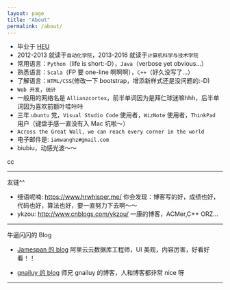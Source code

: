 ```yaml
---
layout: page
title: "About"
permalink: /about/
---
```


<div class="github-card" data-github="Allianzcortex" data-width="400" data-height="" data-theme="default"></div>
<script src="//cdn.jsdelivr.net/github-cards/latest/widget.js"></script>

- 毕业于 [HEU](http://www.hrbeu.edu.cn/)
- 2012-2013 就读于`自动化学院`，2013-2016 就读于`计算机科学与技术学院`
- 常用语言：`Python`（life is short:-D），`Java`（verbose yet obvious...）
- 熟悉语言：`Scala`（FP 要 one-line 啊啊啊），`C++`（好久没写了...）
- 了解语言：`HTML/CSS`(修改一下 bootstrap，增添新样式还是没问题的:-D)
- `Web 开发`，`统计`
- 一般用的网络名是 `Allianzcortex`，前半单词因为是拜仁球迷嘛hhh，后半单词因为喜欢前额叶哇咔咔
- 三年 `ubuntu` 党，`Visual Studio Code` 使用者，`WizNote` 使用者，`ThinkPad` 用户（键盘手感一直没有入 Mac 坑啦～）
- `Across the Great Wall, we can reach every corner in the world`
- 电子邮件是: `iamwanghz#gmail.com`
- biubiu，动感光波～～
<!-- 简历：Web版：<a href="/resume.html">点击查看</a>，PDF版：<a href="/resume.pdf">点击查看</a> <del> -->

cc


---

友链^^

- 细语呢喃: https://www.hrwhisper.me/  你会发现：博客写的好，成绩也好，代码也好，算法也好，要一直努力下去啊～～
- ykzou: http://www.cnblogs.com/ykzou/ 一康的博客，ACMer,C++ ORZ...

---

牛逼闪闪的 Blog

- [Jamespan 的 blog](https://blog.jamespan.me/2015/05/17/url-encoding) 阿里云云数据库工程师，UI 美观，内容厉害，好看好看！！

- [gnailuy 的 blog](http://gnailuy.com/) 师兄 gnailuy 的博客，人和博客都非常 nice 呀

---
